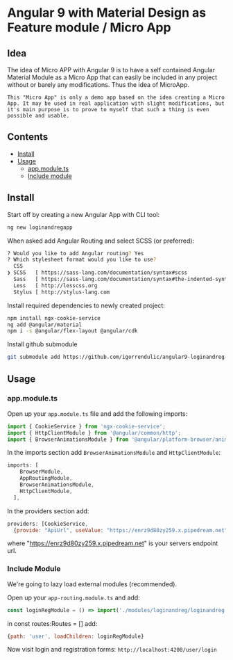 # Angular 9 with Material Design as Feature module / Micro App

## Idea

The idea of Micro APP with Angular 9 is to have a self contained Angular Material Module as a Micro App that can easily be included in any project without or barely any modifications. Thus the idea of MicroApp. 

`This "Micro App" is only a demo app based on the idea creating a Micro App. It may be used in real application with slight modifications, but it's main purpose is to prove to myself that such a thing is even possible and usable.`

## Contents

- [Install](#install)
- [Usage](#usage)
    - [app.module.ts](#app.module.ts)
    - [Include module](#include-module)

## Install

Start off by creating a new Angular App with CLI tool:
```bash
ng new loginandregapp
```

When asked add Angular Routing and select SCSS (or preferred):
```bash
? Would you like to add Angular routing? Yes
? Which stylesheet format would you like to use? 
  CSS 
❯ SCSS   [ https://sass-lang.com/documentation/syntax#scss                ] 
  Sass   [ https://sass-lang.com/documentation/syntax#the-indented-syntax ] 
  Less   [ http://lesscss.org                                             ] 
  Stylus [ http://stylus-lang.com                                         ] 
```

Install required dependencies to newly created project:
```bash
npm install ngx-cookie-service
ng add @angular/material
npm i -s @angular/flex-layout @angular/cdk
```

Install github submodule
```bash
git submodule add https://github.com/igorrendulic/angular9-loginandreg-module.git src/app/modules/loginandreg
```

## Usage


### app.module.ts

Open up your `app.module.ts` file and add the following imports:
```javascript
import { CookieService } from 'ngx-cookie-service';
import { HttpClientModule } from '@angular/common/http';
import { BrowserAnimationsModule } from '@angular/platform-browser/animations';
```

In the imports section add `BrowserAnimationsModule` and `HttpClientModule`:
```javascript
imports: [
    BrowserModule,
    AppRoutingModule,
    BrowserAnimationsModule,
    HttpClientModule,
  ],
```

In the providers section add:
```javascript
providers: [CookieService, 
  {provide: "ApiUrl", useValue: "https://enrz9d80zy259.x.pipedream.net"}],
```
where "https://enrz9d80zy259.x.pipedream.net" is your servers endpoint url.

### Include Module

We're going to lazy load external modules (recommended).

Open up your `app-routing.module.ts` and add:
```javascript
const loginRegModule = () => import('./modules/loginandreg/loginandreg.module').then(x => x.LoginandregModule)
```

in const routes:Routes = [] add:
```javascript
{path: 'user', loadChildren: loginRegModule}
```

Now visit login and registration forms: `http://localhost:4200/user/login`
